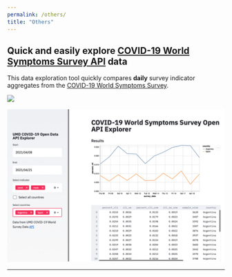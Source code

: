 ```yaml
---
permalink: /others/
title: "Others"
---
```


## Quick and easily explore [COVID-19 World Symptoms Survey API](https://gisumd.github.io/COVID-19-API-Documentation/docs/home.html) data

This data exploration tool quickly compares **daily** survey indicator aggregates from the [COVID-19 World Symptoms Survey](https://covidmap.umd.edu).

![](https://img.shields.io/static/v1?label=lifecycle&message=beta&color=blue)

[![COVID-19 API Explorer](/assets/images/others/api_explorer.png)](https://share.streamlit.io/andgarc/covid19-umd-api-explorer/main/api.py?fbclid=IwAR1qUIHV-NAtAXDIcsbykoUDLJC9zH3Sh1MIrcfYzC6vrQQJTCPYpYvsd7g)

---